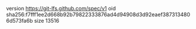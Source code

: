 version https://git-lfs.github.com/spec/v1
oid sha256:f7fff1ee2d668b92b79822333876ad4d94908d3d92eaef3873134806d573fa6b
size 13516
